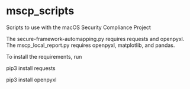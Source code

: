 # mscp_scripts
Scripts to use with the macOS Security Compliance Project

The secure-framework-automapping.py requires requests and openpyxl. 
The mscp_local_report.py requires openpyxl, matplotlib, and pandas.

To install the requirements, run

pip3 install requests

pip3 install openpyxl
